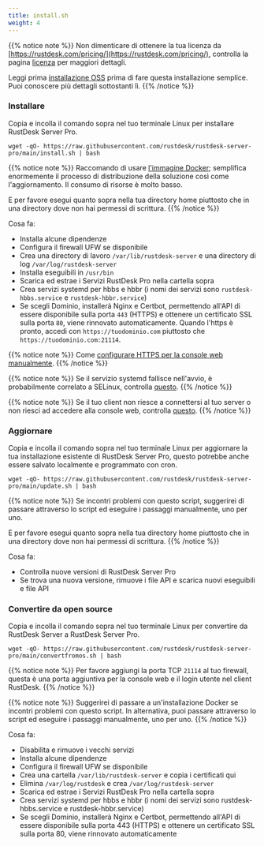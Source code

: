 ```yaml
---
title: install.sh
weight: 4
---
```


{{% notice note %}}
Non dimenticare di ottenere la tua licenza da [https://rustdesk.com/pricing/](https://rustdesk.com/pricing/), controlla la pagina [licenza](https://rustdesk.com/docs/en/self-host/rustdesk-server-pro/license/) per maggiori dettagli.

Leggi prima [installazione OSS](https://rustdesk.com/docs/en/self-host/rustdesk-server-oss/install/) prima di fare questa installazione semplice. Puoi conoscere più dettagli sottostanti lì.
{{% /notice %}}

### Installare

Copia e incolla il comando sopra nel tuo terminale Linux per installare RustDesk Server Pro.

`wget -qO- https://raw.githubusercontent.com/rustdesk/rustdesk-server-pro/main/install.sh | bash`

{{% notice note %}}
Raccomando di usare [l'immagine Docker](https://rustdesk.com/docs/en/self-host/rustdesk-server-pro/installscript/docker/#docker-compose); semplifica enormemente il processo di distribuzione della soluzione così come l'aggiornamento. Il consumo di risorse è molto basso.

E per favore esegui quanto sopra nella tua directory home piuttosto che in una directory dove non hai permessi di scrittura.
{{% /notice %}}

Cosa fa:

- Installa alcune dipendenze
- Configura il firewall UFW se disponibile
- Crea una directory di lavoro `/var/lib/rustdesk-server` e una directory di log `/var/log/rustdesk-server`
- Installa eseguibili in `/usr/bin`
- Scarica ed estrae i Servizi RustDesk Pro nella cartella sopra
- Crea servizi systemd per hbbs e hbbr (i nomi dei servizi sono `rustdesk-hbbs.service` e `rustdesk-hbbr.service`)
- Se scegli Dominio, installerà Nginx e Certbot, permettendo all'API di essere disponibile sulla porta `443` (HTTPS) e ottenere un certificato SSL sulla porta `80`, viene rinnovato automaticamente. Quando l'https è pronto, accedi con `https://tuodominio.com` piuttosto che `https://tuodominio.com:21114`.

{{% notice note %}}
Come [configurare HTTPS per la console web manualmente](https://rustdesk.com/docs/en/self-host/rustdesk-server-pro/faq/#set-up-https-for-web-console-manually).
{{% /notice %}}

{{% notice note %}}
Se il servizio systemd fallisce nell'avvio, è probabilmente correlato a SELinux, controlla [questo](https://rustdesk.com/docs/en/self-host/rustdesk-server-pro/faq/#selinux).
{{% /notice %}}

{{% notice note %}}
Se il tuo client non riesce a connettersi al tuo server o non riesci ad accedere alla console web, controlla [questo](https://rustdesk.com/docs/en/self-host/rustdesk-server-pro/faq/#firewall).
{{% /notice %}}

### Aggiornare

Copia e incolla il comando sopra nel tuo terminale Linux per aggiornare la tua installazione esistente di RustDesk Server Pro, questo potrebbe anche essere salvato localmente e programmato con cron.

`wget -qO- https://raw.githubusercontent.com/rustdesk/rustdesk-server-pro/main/update.sh | bash`

{{% notice note %}}
Se incontri problemi con questo script, suggerirei di passare attraverso lo script ed eseguire i passaggi manualmente, uno per uno.

E per favore esegui quanto sopra nella tua directory home piuttosto che in una directory dove non hai permessi di scrittura.
{{% /notice %}}

Cosa fa:

- Controlla nuove versioni di RustDesk Server Pro
- Se trova una nuova versione, rimuove i file API e scarica nuovi eseguibili e file API

### Convertire da open source

Copia e incolla il comando sopra nel tuo terminale Linux per convertire da RustDesk Server a RustDesk Server Pro.

`wget -qO- https://raw.githubusercontent.com/rustdesk/rustdesk-server-pro/main/convertfromos.sh | bash`

{{% notice note %}}
Per favore aggiungi la porta TCP `21114` al tuo firewall, questa è una porta aggiuntiva per la console web e il login utente nel client RustDesk.
{{% /notice %}}

{{% notice note %}}
Suggerirei di passare a un'installazione Docker se incontri problemi con questo script. In alternativa, puoi passare attraverso lo script ed eseguire i passaggi manualmente, uno per uno.
{{% /notice %}}

Cosa fa:

- Disabilita e rimuove i vecchi servizi
- Installa alcune dipendenze
- Configura il firewall UFW se disponibile
- Crea una cartella `/var/lib/rustdesk-server` e copia i certificati qui
- Elimina `/var/log/rustdesk` e crea `/var/log/rustdesk-server`
- Scarica ed estrae i Servizi RustDesk Pro nella cartella sopra
- Crea servizi systemd per hbbs e hbbr (i nomi dei servizi sono rustdesk-hbbs.service e rustdesk-hbbr.service)
- Se scegli Dominio, installerà Nginx e Certbot, permettendo all'API di essere disponibile sulla porta 443 (HTTPS) e ottenere un certificato SSL sulla porta 80, viene rinnovato automaticamente